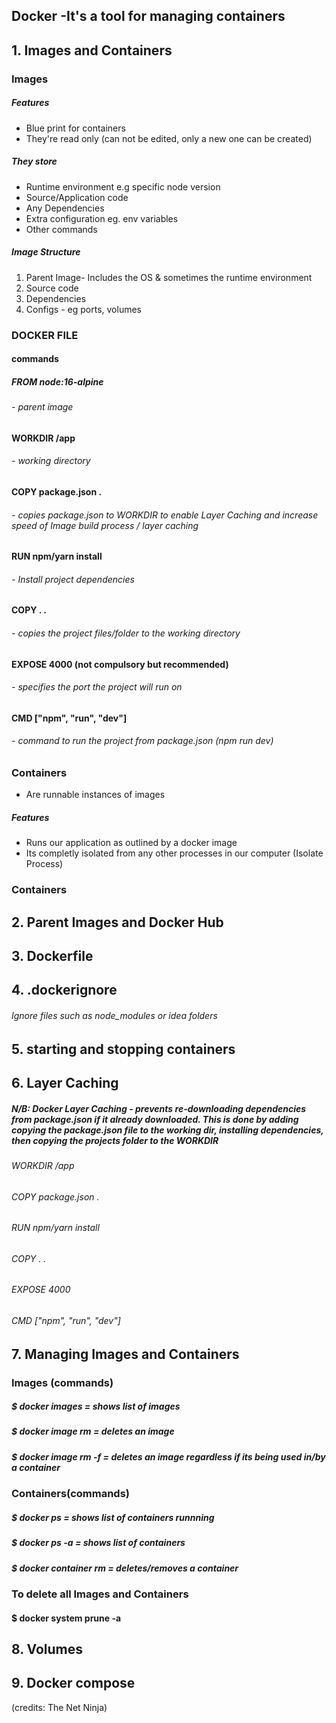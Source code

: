 ## Docker -It's a tool for managing containers
## 1. Images and Containers

### Images
##### Features
- Blue print for containers
- They're read only (can not be edited, only a new one can be created)
##### They store
- Runtime environment e.g specific node version
- Source/Application code
- Any Dependencies
- Extra configuration eg. env variables
- Other commands
##### Image Structure
1. Parent Image-  Includes the OS & sometimes the runtime environment
2. Source code
3. Dependencies
4. Configs - eg ports, volumes

### DOCKER FILE 
#### commands
##### FROM node:16-alpine 
###### - parent image

#### WORKDIR /app 
###### - working directory

#### COPY package.json .
###### - copies package.json to WORKDIR to enable Layer Caching and increase speed of Image build process / layer caching

#### RUN npm/yarn install 
###### - Install project dependencies

#### COPY . . 
###### - copies the project files/folder to the working directory

#### EXPOSE 4000 (not compulsory but recommended)
###### - specifies the port the project will run on

#### CMD ["npm", "run", "dev"]
###### - command to run the project from package.json (npm run dev)


### Containers
- Are runnable instances of images
##### Features
- Runs our application as outlined by a docker image
- Its completly isolated from any other processes in our computer (Isolate Process)


### Containers

## 2. Parent Images and Docker Hub
## 3. Dockerfile
## 4. .dockerignore
###### Ignore files such as node_modules or idea folders
## 5. starting and stopping containers

## 6. Layer Caching
##### N/B: Docker Layer Caching - prevents re-downloading dependencies from package.json if it already downloaded. This is done by adding copying the package.json file to the working dir, installing dependencies, then copying the projects folder to the WORKDIR
###### WORKDIR /app
###### COPY package.json .
###### RUN npm/yarn install
###### COPY . .
###### EXPOSE 4000
###### CMD ["npm", "run", "dev"]

## 7. Managing Images and Containers
### Images (commands)

##### $ docker images = shows list of images
##### $ docker image rm <imagename> = deletes an image
##### $ docker image rm <imagename> -f = deletes an image regardless if its being used in/by a container

### Containers(commands)

##### $ docker ps = shows list of containers runnning
##### $ docker ps -a = shows list of containers
##### $ docker container rm <containername> = deletes/removes a container

### To delete all Images and Containers 
####  $ docker system prune -a





## 8. Volumes
## 9. Docker compose
(credits: The Net Ninja)
